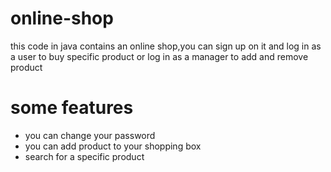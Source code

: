 # online-shop
this code in java contains an online shop,you can sign up on it and log in as a user to buy specific product or log in as a manager to add and remove product
# some features
- you can change your password
- you can add product to your shopping box
- search for a specific product
